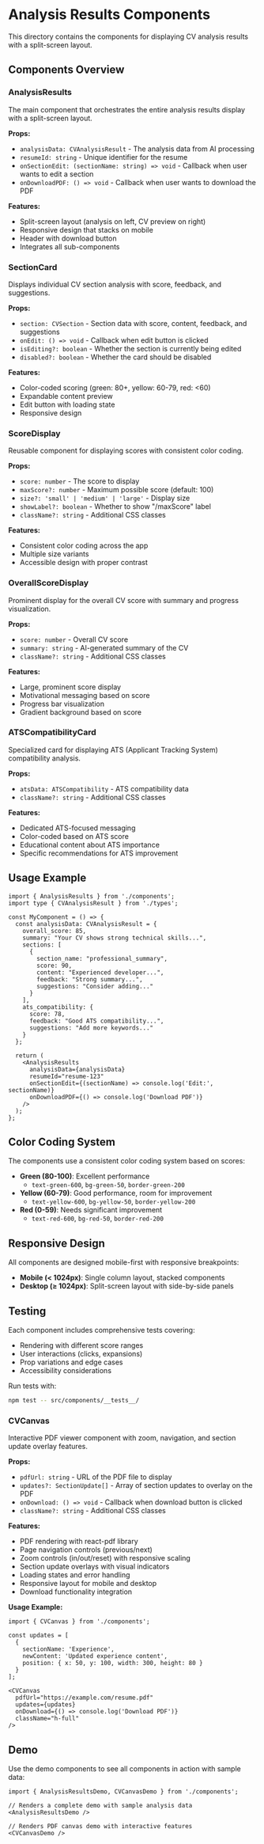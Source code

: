 # Analysis Results Components

This directory contains the components for displaying CV analysis results with a split-screen layout.

## Components Overview

### AnalysisResults
The main component that orchestrates the entire analysis results display with a split-screen layout.

**Props:**
- `analysisData: CVAnalysisResult` - The analysis data from AI processing
- `resumeId: string` - Unique identifier for the resume
- `onSectionEdit: (sectionName: string) => void` - Callback when user wants to edit a section
- `onDownloadPDF: () => void` - Callback when user wants to download the PDF

**Features:**
- Split-screen layout (analysis on left, CV preview on right)
- Responsive design that stacks on mobile
- Header with download button
- Integrates all sub-components

### SectionCard
Displays individual CV section analysis with score, feedback, and suggestions.

**Props:**
- `section: CVSection` - Section data with score, content, feedback, and suggestions
- `onEdit: () => void` - Callback when edit button is clicked
- `isEditing?: boolean` - Whether the section is currently being edited
- `disabled?: boolean` - Whether the card should be disabled

**Features:**
- Color-coded scoring (green: 80+, yellow: 60-79, red: <60)
- Expandable content preview
- Edit button with loading state
- Responsive design

### ScoreDisplay
Reusable component for displaying scores with consistent color coding.

**Props:**
- `score: number` - The score to display
- `maxScore?: number` - Maximum possible score (default: 100)
- `size?: 'small' | 'medium' | 'large'` - Display size
- `showLabel?: boolean` - Whether to show "/maxScore" label
- `className?: string` - Additional CSS classes

**Features:**
- Consistent color coding across the app
- Multiple size variants
- Accessible design with proper contrast

### OverallScoreDisplay
Prominent display for the overall CV score with summary and progress visualization.

**Props:**
- `score: number` - Overall CV score
- `summary: string` - AI-generated summary of the CV
- `className?: string` - Additional CSS classes

**Features:**
- Large, prominent score display
- Motivational messaging based on score
- Progress bar visualization
- Gradient background based on score

### ATSCompatibilityCard
Specialized card for displaying ATS (Applicant Tracking System) compatibility analysis.

**Props:**
- `atsData: ATSCompatibility` - ATS compatibility data
- `className?: string` - Additional CSS classes

**Features:**
- Dedicated ATS-focused messaging
- Color-coded based on ATS score
- Educational content about ATS importance
- Specific recommendations for ATS improvement

## Usage Example

```tsx
import { AnalysisResults } from './components';
import type { CVAnalysisResult } from './types';

const MyComponent = () => {
  const analysisData: CVAnalysisResult = {
    overall_score: 85,
    summary: "Your CV shows strong technical skills...",
    sections: [
      {
        section_name: "professional_summary",
        score: 90,
        content: "Experienced developer...",
        feedback: "Strong summary...",
        suggestions: "Consider adding..."
      }
    ],
    ats_compatibility: {
      score: 78,
      feedback: "Good ATS compatibility...",
      suggestions: "Add more keywords..."
    }
  };

  return (
    <AnalysisResults
      analysisData={analysisData}
      resumeId="resume-123"
      onSectionEdit={(sectionName) => console.log('Edit:', sectionName)}
      onDownloadPDF={() => console.log('Download PDF')}
    />
  );
};
```

## Color Coding System

The components use a consistent color coding system based on scores:

- **Green (80-100)**: Excellent performance
  - `text-green-600`, `bg-green-50`, `border-green-200`
- **Yellow (60-79)**: Good performance, room for improvement
  - `text-yellow-600`, `bg-yellow-50`, `border-yellow-200`
- **Red (0-59)**: Needs significant improvement
  - `text-red-600`, `bg-red-50`, `border-red-200`

## Responsive Design

All components are designed mobile-first with responsive breakpoints:

- **Mobile (< 1024px)**: Single column layout, stacked components
- **Desktop (≥ 1024px)**: Split-screen layout with side-by-side panels

## Testing

Each component includes comprehensive tests covering:

- Rendering with different score ranges
- User interactions (clicks, expansions)
- Prop variations and edge cases
- Accessibility considerations

Run tests with:
```bash
npm test -- src/components/__tests__/
```

### CVCanvas
Interactive PDF viewer component with zoom, navigation, and section update overlay features.

**Props:**
- `pdfUrl: string` - URL of the PDF file to display
- `updates?: SectionUpdate[]` - Array of section updates to overlay on the PDF
- `onDownload: () => void` - Callback when download button is clicked
- `className?: string` - Additional CSS classes

**Features:**
- PDF rendering with react-pdf library
- Page navigation controls (previous/next)
- Zoom controls (in/out/reset) with responsive scaling
- Section update overlays with visual indicators
- Loading states and error handling
- Responsive layout for mobile and desktop
- Download functionality integration

**Usage Example:**
```tsx
import { CVCanvas } from './components';

const updates = [
  {
    sectionName: 'Experience',
    newContent: 'Updated experience content',
    position: { x: 50, y: 100, width: 300, height: 80 }
  }
];

<CVCanvas
  pdfUrl="https://example.com/resume.pdf"
  updates={updates}
  onDownload={() => console.log('Download PDF')}
  className="h-full"
/>
```

## Demo

Use the demo components to see all components in action with sample data:

```tsx
import { AnalysisResultsDemo, CVCanvasDemo } from './components';

// Renders a complete demo with sample analysis data
<AnalysisResultsDemo />

// Renders PDF canvas demo with interactive features
<CVCanvasDemo />
```